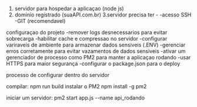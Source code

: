1. servidor para hospedar a aplicaçao (node js)
2. dominio registrado (suaAPI.com.br)
3.servidor precisa ter -
    -acesso SSH
    -GIT (recomendavel)

configuraçao do projeto
-remover logs desnecessarios para evitar sobrecarga
-habilitar cache e compressao no servidor
-configurar variraveis de ambiente para armazenar dados sensiveis (.ENV)
-gerenciar erros corretamente para evitar vazamentos de dados sensiveis
-ativar um gerenciador de processo como PM2 para manter a aplicaçao rodando
-usar HTTPS para maior segurança
-configurar o package.json para o deploy

processo de configurar dentro do servidor

compilar: npm run build
instalar o PM2
npm install -g pm2

iniciar um servidor: pm2 start app.js --name api_rodando